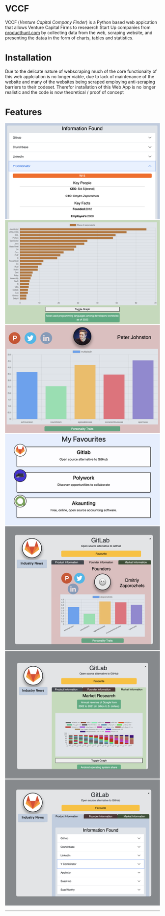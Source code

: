 <h1>VCCF</h1>
<p>VCCF (<em>Venture Capital Company Finder</em>) is a Python based web appication that allows Venture Capital Firms to reseaerch Start Up companies from <a href="https://www.producthunt.com/">producthunt.com</a> by collecting data from the web, scraping website, and presenting the dataa in the form of charts, tables and statistics.</p>
<h1>Installation</h1>
<p>Due to the delicate nature of webscraping much of the core functionaity of this web applciation is no longer viable, due to lack of maintenance of the website and many of the websites being scraped employing anti-scraping barriers to their codeset. Therefor installation of this Web App is no longer realistic and the code is now theoretical / proof of concept</p>
<h1>Features</h1>
<img src="static/images/product-info.png">
<img src="static/images/market-data.png">
<img src="static/images/founders.png">
<img src="static/images/favourites.png">
<img src="screenshots/Founder-Tab.png">
<img src="screenshots/Market-Tab.png">
<img src="screenshots/Product-Tab.png">
<hr>

